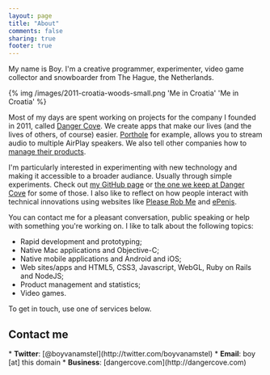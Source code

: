```yaml
---
layout: page
title: "About"
comments: false
sharing: true
footer: true
---
```


My name is Boy. I'm a creative programmer, experimenter, video game collector and snowboarder from The Hague, the Netherlands.

<div class="screenshot">
{% img /images/2011-croatia-woods-small.png 'Me in Croatia' 'Me in Croatia' %}
</div>

Most of my days are spent working on projects for the company I founded in 2011, called [Danger Cove](http://dangercove.com). We create apps that make our lives (and the lives of others, of course) easier. [Porthole](http://getporthole.com) for example, allows you to stream audio to multiple AirPlay speakers. We also tell other companies how to [manage their products](http://zeewaardig.com).

I'm particularly interested in experimenting with new technology and making it accessible to a broader audiance. Usually through simple experiments. Check out [my GitHub page](http://github.org/boyvanamstel) or [the one we keep at Danger Cove](http://github.com/dangercove) for some of those. I also like to reflect on how people interact with technical innovations using websites like [Please Rob Me](http://www.pleaserobme.com/) and [ePenis](http://www.epenis.nl/).

You can contact me for a pleasant conversation, public speaking or help with something you're working on. I like to talk about the following topics:

* Rapid development and prototyping;
* Native Mac applications and Objective-C;
* Native mobile applications and Android and iOS;
* Web sites/apps and HTML5, CSS3, Javascript, WebGL, Ruby on Rails and NodeJS;
* Product management and statistics;
* Video games.

To get in touch, use one of services below.
<h2>Contact me</h2>
* <strong>Twitter</strong>: [@boyvanamstel](http://twitter.com/boyvanamstel)
* <strong>Email</strong>: boy [at] this domain
* <strong>Business</strong>: [dangercove.com](http://dangercove.com)

